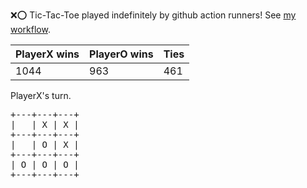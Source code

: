 :x::o: Tic-Tac-Toe played indefinitely by github action runners! See [my workflow](.github/workflows/play.yaml).

|PlayerX wins|PlayerO wins|Ties|
|-|-|-|
|1044|963|461|

PlayerX's turn.

<pre>
+---+---+---+
|   | X | X |
+---+---+---+
|   | O | X |
+---+---+---+
| O | O | O |
+---+---+---+
</pre>